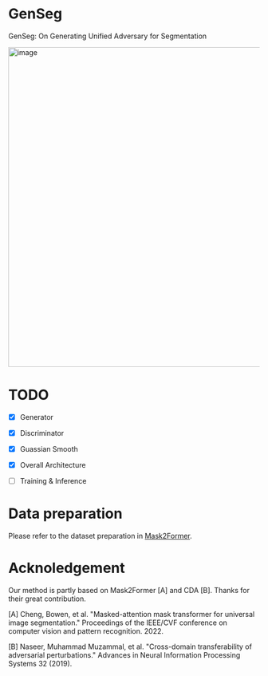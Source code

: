 # GenSeg
GenSeg: On Generating Unified Adversary for Segmentation

<img width="641" alt="image" src="https://github.com/YXZhang979/GenSeg/assets/132800100/9adace34-62e6-4b81-8b76-55be7817d6df">


# TODO
- [x] Generator

- [x] Discriminator

- [x] Guassian Smooth

- [x] Overall Architecture

- [ ] Training & Inference

# Data preparation
Please refer to the dataset preparation in [Mask2Former](https://github.com/facebookresearch/Mask2Former/blob/main/datasets/README.md).

# Acknoledgement
Our method is partly based on Mask2Former [A] and CDA [B]. Thanks for their great contribution.

[A] Cheng, Bowen, et al. "Masked-attention mask transformer for universal image segmentation." Proceedings of the IEEE/CVF conference on computer vision and pattern recognition. 2022.

[B] Naseer, Muhammad Muzammal, et al. "Cross-domain transferability of adversarial perturbations." Advances in Neural Information Processing Systems 32 (2019).
